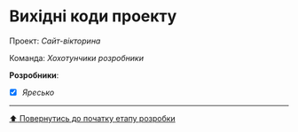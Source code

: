 # Вихідні коди проекту

Проект: *Сайт-вікторина*

Команда: *Хохотунчики розробники*

**Розробники**:

- [X] *Яресько*
 
 ---
[:arrow_up: Повернутись до початку етапу розробки](/docs/3.Developing/README.md)
